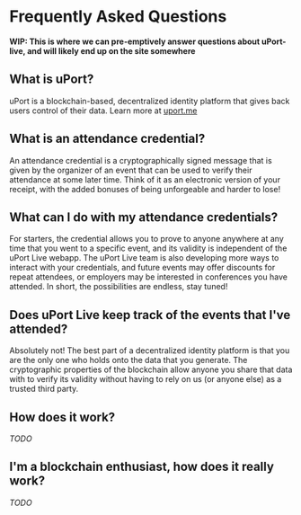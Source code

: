 # Frequently Asked Questions

**WIP: This is where we can pre-emptively answer questions about uPort-live, and will likely end up on the site somewhere**

## What is uPort?

uPort is a blockchain-based, decentralized identity platform that gives back users control of their data.  Learn more at [uport.me](https://uport.me)

## What is an attendance credential? 

An attendance credential is a cryptographically signed message that is given by the organizer of an event that can be used to verify their attendance at some later time.  Think of it as an electronic version of your receipt, with the added bonuses of being unforgeable and harder to lose!

## What can I do with my attendance credentials?

For starters, the credential allows you to prove to anyone anywhere at any time that you went to a specific event, and its validity is independent of the uPort Live webapp.  The uPort Live team is also developing more ways to interact with your credentials, and future events may offer discounts for repeat attendees, or employers may be interested in conferences you have attended.  In short, the possibilities are endless, stay tuned!

## Does uPort Live keep track of the events that I've attended?

Absolutely not!  The best part of a decentralized identity platform is that you are the only one who holds onto the data that you generate.  The cryptographic properties of the blockchain allow anyone you share that data with to verify its validity without having to rely on us (or anyone else) as a trusted third party.

## How does it work?

*TODO*

## I'm a blockchain enthusiast, how does it really work?

*TODO*